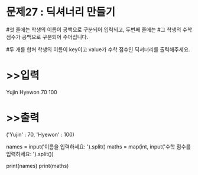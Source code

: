 # 문제27 : 딕셔너리 만들기

#첫 줄에는 학생의 이름이 공백으로 구분되어 입력되고, 두번째 줄에는
#그 학생의 수학 점수가 공백으로 구분되어 주어집니다.

#두 개를 합쳐 학생의 이름이 key이고 value가 수학 점수인 딕셔너리를 출력해주세요.

# >>입력
Yujin Hyewon
70 100

# >>출력
('Yujin' : 70, 'Hyewon' : 100)

names = input('이름을 입력하세요: ').split()
maths = map(int, input('수학 점수를 입력하세요: ').split())

print(names)
print(maths)
